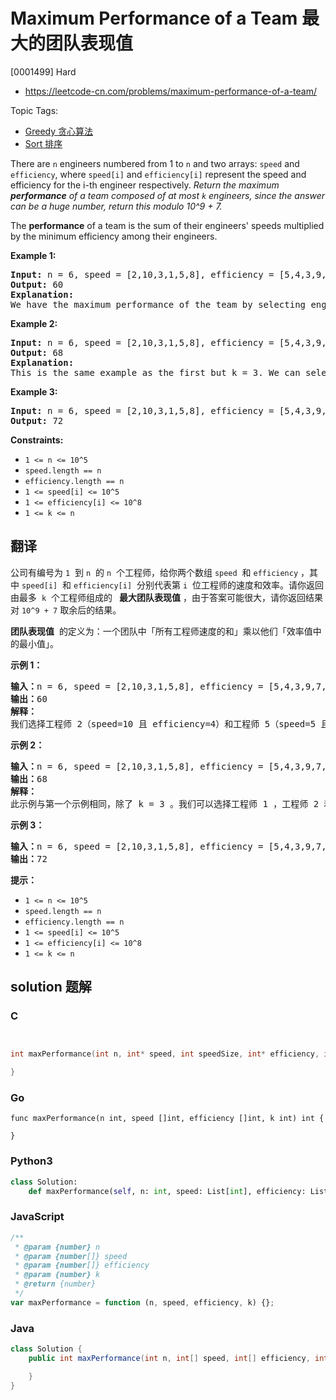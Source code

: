 # Maximum Performance of a Team 最大的团队表现值

[0001499] Hard

- https://leetcode-cn.com/problems/maximum-performance-of-a-team/

Topic Tags:

- [Greedy 贪心算法](https://leetcode-cn.com/tag/greedy/)
- [Sort 排序](https://leetcode-cn.com/tag/sort/)

There are `n` engineers numbered from 1 to `n` and two arrays: `speed` and `efficiency`, where `speed[i]` and `efficiency[i]` represent the speed and efficiency for the i-th engineer respectively. _Return the maximum **performance** of a team composed of at most `k` engineers, since the answer can be a huge number, return this modulo 10^9 + 7._

The **performance** of a team is the sum of their engineers' speeds multiplied by the minimum efficiency among their engineers.

**Example 1:**

<pre><strong>Input:</strong> n = 6, speed = [2,10,3,1,5,8], efficiency = [5,4,3,9,7,2], k = 2
<strong>Output:</strong> 60
<strong>Explanation:</strong> 
We have the maximum performance of the team by selecting engineer 2 (with speed=10 and efficiency=4) and engineer 5 (with speed=5 and efficiency=7). That is, performance = (10 + 5) * min(4, 7) = 60.
</pre>

**Example 2:**

<pre><strong>Input:</strong> n = 6, speed = [2,10,3,1,5,8], efficiency = [5,4,3,9,7,2], k = 3
<strong>Output:</strong> 68
<strong>Explanation:
</strong>This is the same example as the first but k = 3. We can select engineer 1, engineer 2 and engineer 5 to get the maximum performance of the team. That is, performance = (2 + 10 + 5) * min(5, 4, 7) = 68.
</pre>

**Example 3:**

<pre><strong>Input:</strong> n = 6, speed = [2,10,3,1,5,8], efficiency = [5,4,3,9,7,2], k = 4
<strong>Output:</strong> 72
</pre>

**Constraints:**

- `1 <= n <= 10^5`
- `speed.length == n`
- `efficiency.length == n`
- `1 <= speed[i] <= 10^5`
- `1 <= efficiency[i] <= 10^8`
- `1 <= k <= n`

## 翻译

公司有编号为 `1`  到 `n`  的 `n`  个工程师，给你两个数组 `speed`  和 `efficiency` ，其中 `speed[i]`  和 `efficiency[i]`  分别代表第 `i`  位工程师的速度和效率。请你返回由最多  `k`  个工程师组成的  **​​​​​​ 最大团队表现值** ，由于答案可能很大，请你返回结果对 `10^9 + 7` 取余后的结果。

**团队表现值**  的定义为：一个团队中「所有工程师速度的和」乘以他们「效率值中的最小值」。

**示例 1：**

<pre><strong>输入：</strong>n = 6, speed = [2,10,3,1,5,8], efficiency = [5,4,3,9,7,2], k = 2
<strong>输出：</strong>60
<strong>解释：</strong>
我们选择工程师 2（speed=10 且 efficiency=4）和工程师 5（speed=5 且 efficiency=7）。他们的团队表现值为 performance = (10 + 5) * min(4, 7) = 60 。
</pre>

**示例 2：**

<pre><strong>输入：</strong>n = 6, speed = [2,10,3,1,5,8], efficiency = [5,4,3,9,7,2], k = 3
<strong>输出：</strong>68
<strong>解释：
</strong>此示例与第一个示例相同，除了 k = 3 。我们可以选择工程师 1 ，工程师 2 和工程师 5 得到最大的团队表现值。表现值为 performance = (2 + 10 + 5) * min(5, 4, 7) = 68 。
</pre>

**示例 3：**

<pre><strong>输入：</strong>n = 6, speed = [2,10,3,1,5,8], efficiency = [5,4,3,9,7,2], k = 4
<strong>输出：</strong>72
</pre>

**提示：**

- `1 <= n <= 10^5`
- `speed.length == n`
- `efficiency.length == n`
- `1 <= speed[i] <= 10^5`
- `1 <= efficiency[i] <= 10^8`
- `1 <= k <= n`

## solution 题解

### C

```c


int maxPerformance(int n, int* speed, int speedSize, int* efficiency, int efficiencySize, int k){

}


```

### Go

```golang
func maxPerformance(n int, speed []int, efficiency []int, k int) int {

}
```

### Python3

```python
class Solution:
    def maxPerformance(self, n: int, speed: List[int], efficiency: List[int], k: int) -> int:
```

### JavaScript

```javascript
/**
 * @param {number} n
 * @param {number[]} speed
 * @param {number[]} efficiency
 * @param {number} k
 * @return {number}
 */
var maxPerformance = function (n, speed, efficiency, k) {};
```

### Java

```java
class Solution {
    public int maxPerformance(int n, int[] speed, int[] efficiency, int k) {

    }
}
```
